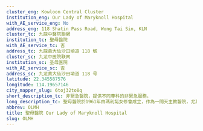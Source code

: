 ```yaml
---
cluster_eng: Kowloon Central Cluster
institution_eng: Our Lady of Maryknoll Hospital
with_AE_service_eng: No
address_eng: 118 Shatin Pass Road, Wong Tai Sin, KLN
cluster_tc: 九龍中醫院聯網
institution_tc: 聖母醫院
with_AE_service_tc: 否
address_tc: 九龍黃大仙沙田坳道 118 號
cluster_sc: 九龙中医院联网
institution_sc: 圣母医院
with_AE_service_sc: 否
address_sc: 九龙黄大仙沙田坳道 118 号
latitude: 22.345587576
longitude: 114.19657146
city_mapper_slug: 6toj32to8q
short_description_tc: 非緊急醫院，提供不同專科的非緊急服務。
long_description_tc: 聖母醫院於1961年由瑪利諾女修會成立，作為一間天主教醫院，尤其著重住院、門診和日間診療的病人，在生理、社交、心理和靈性上的需要。
abbrev: OLMH
title: 聖母醫院 Our Lady of Maryknoll Hospital
slug: OLMH
---
```

